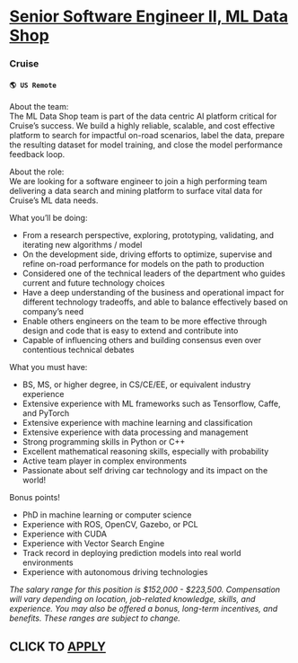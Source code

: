 # [Senior Software Engineer II, ML Data Shop](https://www.remotewlb.com/apply/senior-software-engineer-ii-ml-data-shop)  
### Cruise  
#### `🌎 US Remote`  

About the team:  
The ML Data Shop team is part of the data centric AI platform critical for Cruise’s success. We build a highly reliable, scalable, and cost effective platform to search for impactful on-road scenarios, label the data, prepare the resulting dataset for model training, and close the model performance feedback loop.

  
About the role:  
We are looking for a software engineer to join a high performing team delivering a data search and mining platform to surface vital data for Cruise’s ML data needs.

  
What you’ll be doing:

  * From a research perspective, exploring, prototyping, validating, and iterating new algorithms / model
  * On the development side, driving efforts to optimize, supervise and refine on-road performance for models on the path to production
  * Considered one of the technical leaders of the department who guides current and future technology choices
  * Have a deep understanding of the business and operational impact for different technology tradeoffs, and able to balance effectively based on company’s need
  * Enable others engineers on the team to be more effective through design and code that is easy to extend and contribute into
  * Capable of influencing others and building consensus even over contentious technical debates

What you must have:

  * BS, MS, or higher degree, in CS/CE/EE, or equivalent industry experience
  * Extensive experience with ML frameworks such as Tensorflow, Caffe, and PyTorch
  * Extensive experience with machine learning and classification
  * Extensive experience with data processing and management
  * Strong programming skills in Python or C++
  * Excellent mathematical reasoning skills, especially with probability
  * Active team player in complex environments
  * Passionate about self driving car technology and its impact on the world!

Bonus points!

  * PhD in machine learning or computer science
  * Experience with ROS, OpenCV, Gazebo, or PCL
  * Experience with CUDA
  * Experience with Vector Search Engine
  * Track record in deploying prediction models into real world environments
  * Experience with autonomous driving technologies

_The salary range for this position is $152,000 - $223,500. Compensation will vary depending on location, job-related knowledge, skills, and experience. You may also be offered a bonus, long-term incentives, and benefits. These ranges are subject to change._

  
## CLICK TO [APPLY](https://www.remotewlb.com/apply/senior-software-engineer-ii-ml-data-shop)

